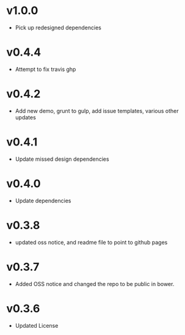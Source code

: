 v1.0.0
==================
* Pick up redesigned dependencies

v0.4.4
==================
* Attempt to fix travis ghp

v0.4.2
==================
* Add new demo, grunt to gulp, add issue templates, various other updates

v0.4.1
==================
* Update missed design dependencies

v0.4.0
==============================
* Update dependencies

v0.3.8
==============================
* updated oss notice, and readme file to point to github pages

v0.3.7
==============================
* Added OSS notice and changed the repo to be public in bower.

v0.3.6
======================
* Updated License
